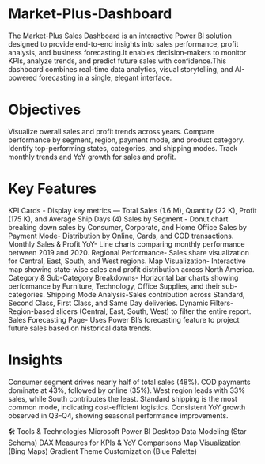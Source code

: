 # Market-Plus-Dashboard
The Market-Plus Sales Dashboard is an interactive Power BI solution designed to provide end-to-end insights into sales performance, profit analysis, and business forecasting.It enables decision-makers to monitor KPIs, analyze trends, and predict future sales with confidence.This dashboard combines real-time data analytics, visual storytelling, and AI-powered forecasting in a single, elegant interface.

 # Objectives
Visualize overall sales and profit trends across years.
Compare performance by segment, region, payment mode, and product category.
Identify top-performing states, categories, and shipping modes.
Track monthly trends and YoY growth for sales and profit.

# Key Features
KPI Cards - Display key metrics — Total Sales (1.6 M), Quantity (22 K), Profit (175 K), and Average Ship Days (4)
Sales by Segment - Donut chart breaking down sales by Consumer, Corporate, and Home Office
Sales by Payment Mode- Distribution by Online, Cards, and COD transactions.
Monthly Sales & Profit YoY- Line charts comparing monthly performance between 2019 and 2020.
Regional Performance- Sales share visualization for Central, East, South, and West regions.
Map Visualization- Interactive map showing state-wise sales and profit distribution across North America.
Category & Sub-Category Breakdowns- Horizontal bar charts showing performance by Furniture, Technology, Office Supplies, and their sub-categories.
Shipping Mode Analysis-Sales contribution across Standard, Second Class, First Class, and Same Day deliveries.
Dynamic Filters-Region-based slicers (Central, East, South, West) to filter the entire report.
Sales Forecasting Page- Uses Power BI’s forecasting feature to project future sales based on historical data trends.

# Insights
Consumer segment drives nearly half of total sales (48%).
COD payments dominate at 43%, followed by online (35%).
West region leads with 33% sales, while South contributes the least.
Standard shipping is the most common mode, indicating cost-efficient logistics.
Consistent YoY growth observed in Q3–Q4, showing seasonal performance improvements.

🛠️ Tools & Technologies
Microsoft Power BI Desktop
Data Modeling (Star Schema)
DAX Measures for KPIs & YoY Comparisons
Map Visualization (Bing Maps)
Gradient Theme Customization (Blue Palette)
